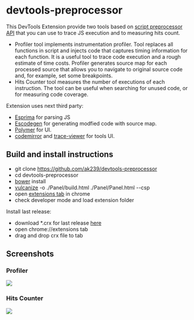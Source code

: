 devtools-preprocessor
=====================

This DevTools Extension provide two tools based on [script preprocessor API](https://code.google.com/p/chromium/wiki/ScriptPreprocessor) that you can use to trace JS execution and to measuring hits count.

- Profiler tool implements instrumentation profiler. Tool replaces all functions in script and injects code that captures timing information for each function. It is a useful tool to trace code execution and a rough estimate of time costs. Profiler generates source map for each processed source that allows you to navigate to original source code and, for example, set some breakpoints.
- Hits Counter tool measures the number of executions of each instruction. The tool can be useful when searching for unused code, or for measuring code coverage.

Extension uses next third party:
- [Esprima](http://esprima.org/) for parsing JS
- [Escodegen](https://github.com/Constellation/escodegen) for generating modfied code with source map.
- [Polymer](http://www.polymer-project.org/) for UI.
- [codemirror](http://codemirror.net/) and [trace-viewer](https://code.google.com/p/trace-viewer/) for tools UI.

## Build and install instructions
- git clone https://github.com/ak239/devtools-preprocessor
- cd devtools-preprocessor
- [bower](http://bower.io/) install
- [vulcanize](https://github.com/polymer/vulcanize) -o ./Panel/build.html ./Panel/Panel.html --csp
- open [extensions tab](chrome://extensions) in chrome
- check developer mode and load extension folder

Install last release:
- download *.crx for last release [here](https://github.com/ak239/devtools-preprocessor/releases)
- open chrome://extensions tab
- drag and drop crx file to tab

## Screenshots
### Profiler
![](https://cloud.githubusercontent.com/assets/426418/4781152/904250e0-5c8c-11e4-9827-0e9ddffc3cb9.png)
### Hits Counter
![](https://cloud.githubusercontent.com/assets/426418/4781164/fc3ed35e-5c8c-11e4-9396-4fc09aec267e.png)